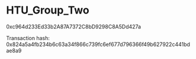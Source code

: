 # HTU_Group_Two

0xc964d233Ed33b2A87A7372C8bD9298C8A5Dd427a

Transaction hash: 0x824a5a4fb234b6c63a34f866c739fc6ef677d796366f49b627922c441bdae8a9